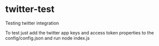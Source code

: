 # twitter-test
Testing twitter integration 


To test just add the twitter app keys and access token properties to the config/config.json and run node index.js

